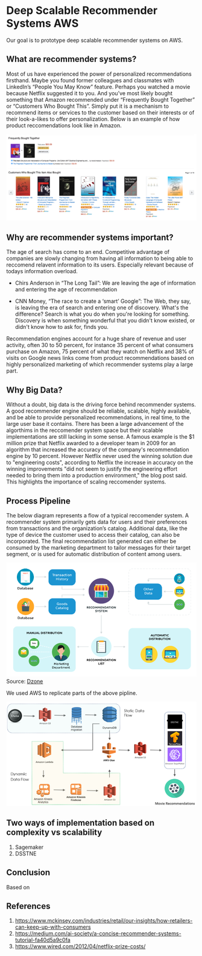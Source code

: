 # Deep Scalable Recommender Systems AWS
Our goal is to prototype deep scalable recommender systems on AWS.

## What are recommender systems?
Most of us have experienced the power of personalized recommendations firsthand. Maybe you found former colleagues and classmates with LinkedIn’s “People You May Know” feature. Perhaps you watched a movie because Netflix suggested it to you. And you’ve most likely bought something that Amazon recommended under “Frequently Bought Together” or “Customers Who Bought This”. Simply put it is a mechanism to recommend items or services to the customer based on their interests or of their look-a-likes to offer personalization. Below is an example of how product reccomendations look like in Amazon.

![Amazon Reccomendation Example](Images/Amazon_Page.png)

## Why are recommender systems important?

The age of search has come to an end. Competitive advantage of companies are slowly changing from having all information to being able to reccomend relavent information to its users. Especially relevant because of todays information overload.

- Chirs Anderson in “The Long Tail”:
We are leaving the age of information and entering the age of 	recommendation

- CNN Money, “The race to create a ‘smart’ Google”:
The Web, they say, is leaving the era of search and entering one of discovery. 	What's the difference? Search is what you do when you're looking for 	something. Discovery is when something wonderful that you didn't know existed, 	or didn't know how to ask for, finds you.

Recommendation engines account for a huge share of revenue and user activity, often 30 to 50 percent, for instance 35 percent of what consumers purchase on Amazon, 75 percent of what they watch on Netflix and 38% of visits on Google news links come from product recommendations based on highly personalized marketing of which recommender systems play a large part.

## Why Big Data?

Without a doubt, big data is the driving force behind recommender systems. A good recommender engine should be reliable, scalable, highly available, and be able to provide personalized recommendations, in real time, to the large user base it contains. There has been a large advancement of the algorthims in the reccomender system space but their scalable implementations are still lacking in some sense. A famous example is the $1 million prize that Netflix awarded to a developer team in 2009 for an algorithm that increased the accuracy of the company's recommendation engine by 10 percent. However Netflix never used the winning solution due to "engineering costs", according to Netflix the increase in accuracy on the winning improvements "did not seem to justify the engineering effort needed to bring them into a production environment," the blog post said. This highlights the importance of scaling reccomender systems. 

## Process Pipeline

The below diagram represents a flow of a typical reccomender system. A recommender system primarily gets data for users and their preferences from transactions and the organization’s catalog. Additional data, like the type of device the customer used to access their catalog, can also be incorporated. The final recommendation list generated can either be consumed by the marketing department to tailor messages for their target segment, or is used for automatic distribution of content among users.

![Recommendation_system_pipeline](Images/Recommendation_system_pipeline.png)
Source: [Dzone](https://dzone.com/articles/powered-by-ai-how-to-use-recommendation-system-in)

We used AWS to replicate parts of the above pipline. 

![AWS_Pipeline](Images/AWS_Pipeline.png)

## Two ways of implementation based on complexity vs scalability

1. Sagemaker
2. DSSTNE

## Conclusion

Based on 

## References
1. https://www.mckinsey.com/industries/retail/our-insights/how-retailers-can-keep-up-with-consumers
2. https://medium.com/ai-society/a-concise-recommender-systems-tutorial-fa40d5a9c0fa
3. https://www.wired.com/2012/04/netflix-prize-costs/
